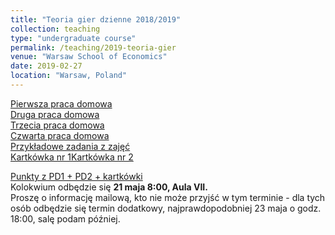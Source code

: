 ```yaml
---
title: "Teoria gier dzienne 2018/2019"
collection: teaching
type: "undergraduate course"
permalink: /teaching/2019-teoria-gier
venue: "Warsaw School of Economics"
date: 2019-02-27
location: "Warsaw, Poland"
---
```


[Pierwsza praca domowa](/tg/TG_PS1.pdf)  
[Druga praca domowa](/tg/TG_PS2.pdf)  
[Trzecia praca domowa](/tg/TG_PS3.pdf)  
[Czwarta praca domowa](/tg/TG_PS4.pdf)  
[Przykładowe zadania z zajęć](/tg/sample_tg/pdf)  
[Kartkówka nr 1](/tg/TG_kartkowka.pdf)[Kartkówka nr 2](/tg/TG_kartkowka2.pdf)  
  
[Punkty z PD1 + PD2 + kartkówki](https://docs.google.com/spreadsheets/d/1JtxtCQzGrfSsfaxoSqyRq93USkA76k3x3O5ll3s9vPY/edit?usp=sharing)  
Kolokwium odbędzie się **21 maja 8:00, Aula VII.**  
Proszę o informację mailową, kto nie może przyjść w tym terminie - dla tych osób odbędzie się termin dodatkowy, najprawdopodobniej 23 maja o godz. 18:00, salę podam później.
